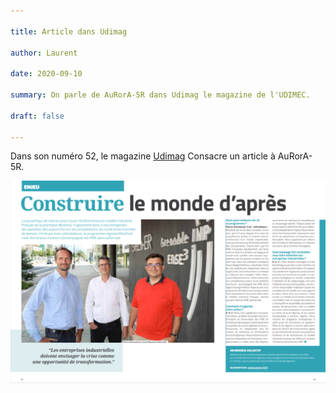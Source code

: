 ```yaml
---

title: Article dans Udimag

author: Laurent

date: 2020-09-10

summary: On parle de AuRorA-5R dans Udimag le magazine de l'UDIMEC.

draft: false

---
```


Dans son numéro 52, le magazine [Udimag](https://www.google.com/url?q=https://www.udimec.fr/sites/default/files/udimag_52_planche_bd.pdf&sa=D&ust=1611307714578000&usg=AOvVaw30CH0jqnnSxpd_gQwwUFgY) Consacre un article à AuRorA-5R.

![](images/image1.png)

